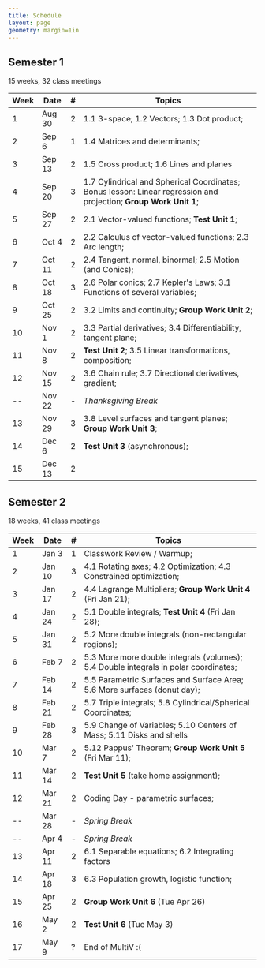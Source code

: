 ```yaml
---
title: Schedule
layout: page
geometry: margin=1in
---
```


## Semester 1 

15 weeks, 32 class meetings

|Week|Date  |#|Topics|
|----|------|-|------|
|1   |Aug 30|2|1.1 3-space; 1.2 Vectors; 1.3 Dot product; |
|2   |Sep 6 |1|1.4 Matrices and determinants;  |
|3   |Sep 13|2|1.5 Cross product; 1.6 Lines and planes|
|4   |Sep 20|3|1.7 Cylindrical and Spherical Coordinates; Bonus lesson: Linear regression and projection; __Group Work Unit 1__; |
|5   |Sep 27|2|2.1 Vector-valued functions; __Test Unit 1__;|
|6   |Oct 4 |2|2.2 Calculus of vector-valued functions; 2.3 Arc length; |
|7   |Oct 11|2|2.4 Tangent, normal, binormal; 2.5 Motion (and Conics); |
|8   |Oct 18|3|2.6 Polar conics; 2.7 Kepler's Laws; 3.1 Functions of several variables; |
|9   |Oct 25|2|3.2 Limits and continuity; __Group Work Unit 2__; |
|10  |Nov 1 |2|3.3 Partial derivatives; 3.4 Differentiability, tangent plane;|
|11  |Nov 8 |2|__Test Unit 2__; 3.5 Linear transformations, composition; |
|12  |Nov 15|2|3.6 Chain rule; 3.7 Directional derivatives, gradient; |
|--  |Nov 22|-|_Thanksgiving Break_|
|13  |Nov 29|3|3.8 Level surfaces and tangent planes; __Group Work Unit 3__;  |
|14  |Dec 6 |2|__Test Unit 3__ (asynchronous); |
|15  |Dec 13|2||

## Semester 2

18 weeks, 41 class meetings

|Week|Date  |#|Topics|
|----|------|-|----------------------------------------|
|1   |Jan 3 |1|Classwork Review / Warmup; |
|2   |Jan 10|3|4.1 Rotating axes; 4.2 Optimization; 4.3 Constrained optimization;|
|3   |Jan 17|2|4.4 Lagrange Multipliers; __Group Work Unit 4__ (Fri Jan 21);|
|4   |Jan 24|2|5.1 Double integrals; __Test Unit 4__ (Fri Jan 28); |
|5   |Jan 31|2|5.2 More double integrals (non-rectangular regions); |
|6   |Feb 7 |2|5.3 More more double integrals (volumes); 5.4 Double integrals in polar coordinates;|
|7   |Feb 14|2|5.5 Parametric Surfaces and Surface Area; 5.6 More surfaces (donut day);|
|8   |Feb 21|2|5.7 Triple integrals; 5.8 Cylindrical/Spherical Coordinates; |
|9   |Feb 28|3|5.9 Change of Variables; 5.10 Centers of Mass; 5.11 Disks and shells|
|10  |Mar 7 |2|5.12 Pappus' Theorem; __Group Work Unit 5__ (Fri Mar 11); | 
|11  |Mar 14|2|__Test Unit 5__ (take home assignment); |
|12  |Mar 21|2|Coding Day - parametric surfaces; |
|--  |Mar 28|-|_Spring Break_|
|--  |Apr 4 |-|_Spring Break_|
|13  |Apr 11|2|6.1 Separable equations; 6.2 Integrating factors|
|14  |Apr 18|3|6.3 Population growth, logistic function;|
|15  |Apr 25|2|__Group Work Unit 6__ (Tue Apr 26)|
|16  |May 2 |2|__Test Unit 6__ (Tue May 3)|
|17  |May 9 |?|End of MultiV :(|

